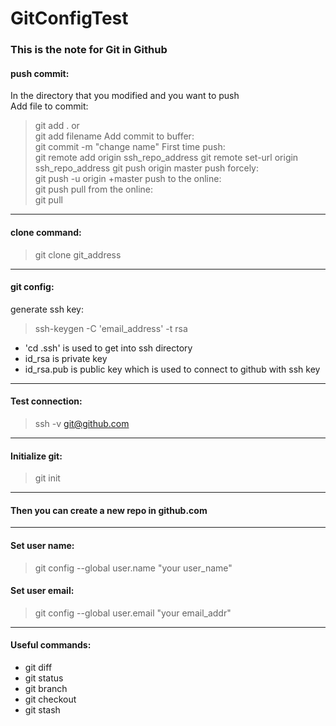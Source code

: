 # GitConfigTest

### This is the note for Git in Github
#### push commit: <br>

In the directory that you modified and you want to push<br>
Add file to commit: 	
> git add .	
or 	
> 	git add filename
Add commit to buffer: 	
> 	git commit -m "change name"
First time push:	
> 	git remote add origin ssh_repo_address
> 	git remote set-url origin ssh_repo_address
> 	git push origin master
push forcely:		
> 	git push -u origin +master
push to the online: 	
> 	git push
pull from the online:	
> 	git pull
------
#### clone command:<br>
> git clone git_address<br>
------
#### git config:<br>
generate ssh key: 
>	ssh-keygen -C 'email_address' -t rsa<br>
* 'cd .ssh' is used to get into ssh directory<br>
* id_rsa is private key<br>
* id_rsa.pub is public key which is used to connect to github with ssh key<br>
------
#### Test connection: 
> ssh -v git@github.com<br>
------
#### Initialize git: 
> git init<br>
------
#### Then you can create a new repo in github.com<br>
------
#### Set user name: 
> git config --global user.name "your user_name"<br>
#### Set user email: 
> git config --global user.email "your email_addr"<br>
------
#### Useful commands:<br>
* git diff<br>
* git status<br>
* git branch<br>
* git checkout<br>
* git stash<br>


